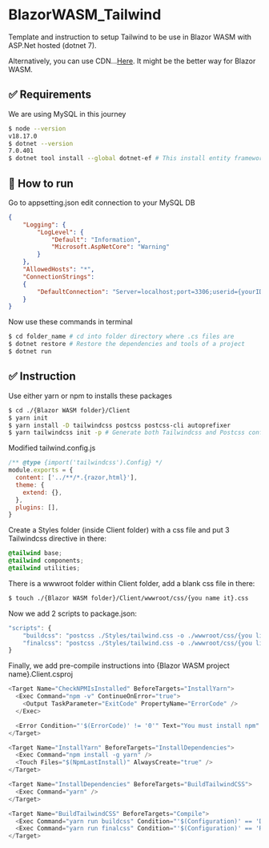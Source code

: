 # BlazorWASM_Tailwind
Template and instruction to setup Tailwind to be use in Blazor WASM with ASP.Net hosted (dotnet 7).

Alternatively, you can use CDN...[Here](https://www.bloomberg.com/news/articles/2021-06-08/explaining-cdns-and-why-big-websites-crash-together-quicktake#xj4y7vzkg). It might be the better way for Blazor WASM.
## :white_check_mark: Requirements
We are using MySQL in this journey
```bash
$ node --version
v18.17.0
$ dotnet --version
7.0.401
$ dotnet tool install --global dotnet-ef # This install entity framework globally
```
## :checkered_flag: How to run ##
Go to appsetting.json edit connection to your MySQL DB
```json
{  
    "Logging": {    
        "LogLevel": {      
            "Default": "Information",      
            "Microsoft.AspNetCore": "Warning"    
        }  
    },
    "AllowedHosts": "*",    
    "ConnectionStrings":    
    {        
        "DefaultConnection": "Server=localhost;port=3306;userid={yourID};password={yourPass};database={DBName};"    
    }
}
```
Now use these commands in terminal
```bash
$ cd folder_name # cd into folder directory where .cs files are
$ dotnet restore # Restore the dependencies and tools of a project
$ dotnet run
```
## :white_check_mark: Instruction
Use either yarn or npm to installs these packages
```bash
$ cd ./{Blazor WASM folder}/Client
$ yarn init
$ yarn install -D tailwindcss postcss postcss-cli autoprefixer
$ yarn tailwindcss init -p # Generate both Tailwindcss and Postcss config files
```
Modified tailwind.config.js
```javascript
/** @type {import('tailwindcss').Config} */
module.exports = {
  content: ['../**/*.{razor,html}'],
  theme: {
    extend: {},
  },
  plugins: [],
}
```
Create a Styles folder (inside Client folder) with a css file and put 3 Tailwindcss directive in there:
```css
@tailwind base;
@tailwind components;
@tailwind utilities;
```
There is a wwwroot folder within Client folder, add a blank css file in there:
```bash
$ touch ./{Blazor WASM folder}/Client/wwwroot/css/{you name it}.css
```
Now we add 2 scripts to package.json:
```javascript
"scripts": {
    "buildcss": "postcss ./Styles/tailwind.css -o ./wwwroot/css/{you literally just named it}.css",
    "finalcss": "postcss ./Styles/tailwind.css -o ./wwwroot/css/{you literally just named it}.css --minify"
}
```
Finally, we add pre-compile instructions into {Blazor WASM project name}.Client.csproj
```csharp
<Target Name="CheckNPMIsInstalled" BeforeTargets="InstallYarn">
  <Exec Command="npm -v" ContinueOnError="true">
    <Output TaskParameter="ExitCode" PropertyName="ErrorCode" />
  </Exec>

  <Error Condition="'$(ErrorCode)' != '0'" Text="You must install npm" />
</Target>

<Target Name="InstallYarn" BeforeTargets="InstallDependencies">
  <Exec Command="npm install -g yarn" />
  <Touch Files="$(NpmLastInstall)" AlwaysCreate="true" />
</Target>

<Target Name="InstallDependencies" BeforeTargets="BuildTailwindCSS">
  <Exec Command="yarn" />
</Target>

<Target Name="BuildTailwindCSS" BeforeTargets="Compile">
  <Exec Command="yarn run buildcss" Condition="'$(Configuration)' == 'Debug'" />
  <Exec Command="yarn run finalcss" Condition="'$(Configuration)' == 'Release'" />
</Target>
```
